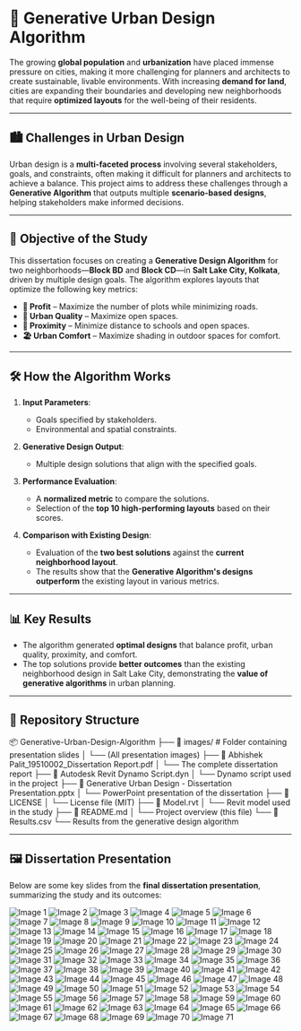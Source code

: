 # 🌆 Generative Urban Design Algorithm

The growing **global population** and **urbanization** have placed immense pressure on cities, making it more challenging for planners and architects to create sustainable, livable environments. With increasing **demand for land**, cities are expanding their boundaries and developing new neighborhoods that require **optimized layouts** for the well-being of their residents.

---

## 🏙️ **Challenges in Urban Design**

Urban design is a **multi-faceted process** involving several stakeholders, goals, and constraints, often making it difficult for planners and architects to achieve a balance. This project aims to address these challenges through a **Generative Algorithm** that outputs multiple **scenario-based designs**, helping stakeholders make informed decisions.

---

## 🎯 **Objective of the Study**

This dissertation focuses on creating a **Generative Design Algorithm** for two neighborhoods—**Block BD** and **Block CD**—in **Salt Lake City, Kolkata**, driven by multiple design goals. The algorithm explores layouts that optimize the following key metrics:

- **🏢 Profit** – Maximize the number of plots while minimizing roads.
- **🌳 Urban Quality** – Maximize open spaces.
- **🚶 Proximity** – Minimize distance to schools and open spaces.
- **🏖️ Urban Comfort** – Maximize shading in outdoor spaces for comfort.

---

## 🛠️ **How the Algorithm Works**

1. **Input Parameters**: 
   - Goals specified by stakeholders.
   - Environmental and spatial constraints.

2. **Generative Design Output**: 
   - Multiple design solutions that align with the specified goals.

3. **Performance Evaluation**: 
   - A **normalized metric** to compare the solutions.
   - Selection of the **top 10 high-performing layouts** based on their scores.

4. **Comparison with Existing Design**:
   - Evaluation of the **two best solutions** against the **current neighborhood layout**.
   - The results show that the **Generative Algorithm's designs outperform** the existing layout in various metrics.

---

## 📊 **Key Results**

- The algorithm generated **optimal designs** that balance profit, urban quality, proximity, and comfort.
- The top solutions provide **better outcomes** than the existing neighborhood design in Salt Lake City, demonstrating the **value of generative algorithms** in urban planning.

---

## 📁 **Repository Structure**

📦 Generative-Urban-Design-Algorithm
├── 📁 images/                                   # Folder containing presentation slides
│   └── (All presentation images)
├── 📄 Abhishek Palit_19510002_Dissertation Report.pdf
│   └── The complete dissertation report
├── 📄 Autodesk Revit Dynamo Script.dyn
│   └── Dynamo script used in the project
├── 📄 Generative Urban Design - Dissertation Presentation.pptx
│   └── PowerPoint presentation of the dissertation
├── 📄 LICENSE
│   └── License file (MIT)
├── 📄 Model.rvt
│   └── Revit model used in the study
├── 📄 README.md
│   └── Project overview (this file)
└── 📄 Results.csv
    └── Results from the generative design algorithm

---

## 🖼️ **Dissertation Presentation**

Below are some key slides from the **final dissertation presentation**, summarizing the study and its outcomes:

<!-- Presentation Gallery -->

![Image 1](./images/1729655575322-768005ca-eccd-407a-99ed-e7fbb9989eb9_1.jpg)
![Image 2](./images/1729655575322-768005ca-eccd-407a-99ed-e7fbb9989eb9_2.jpg)
![Image 3](./images/1729655575322-768005ca-eccd-407a-99ed-e7fbb9989eb9_3.jpg)
![Image 4](./images/1729655575322-768005ca-eccd-407a-99ed-e7fbb9989eb9_4.jpg)
![Image 5](./images/1729655575322-768005ca-eccd-407a-99ed-e7fbb9989eb9_5.jpg)
![Image 6](./images/1729655575322-768005ca-eccd-407a-99ed-e7fbb9989eb9_6.jpg)
![Image 7](./images/1729655575322-768005ca-eccd-407a-99ed-e7fbb9989eb9_7.jpg)
![Image 8](./images/1729655575322-768005ca-eccd-407a-99ed-e7fbb9989eb9_8.jpg)
![Image 9](./images/1729655575322-768005ca-eccd-407a-99ed-e7fbb9989eb9_9.jpg)
![Image 10](./images/1729655575322-768005ca-eccd-407a-99ed-e7fbb9989eb9_10.jpg)
![Image 11](./images/1729655575322-768005ca-eccd-407a-99ed-e7fbb9989eb9_11.jpg)
![Image 12](./images/1729655575322-768005ca-eccd-407a-99ed-e7fbb9989eb9_12.jpg)
![Image 13](./images/1729655575322-768005ca-eccd-407a-99ed-e7fbb9989eb9_13.jpg)
![Image 14](./images/1729655575322-768005ca-eccd-407a-99ed-e7fbb9989eb9_14.jpg)
![Image 15](./images/1729655575322-768005ca-eccd-407a-99ed-e7fbb9989eb9_15.jpg)
![Image 16](./images/1729655575322-768005ca-eccd-407a-99ed-e7fbb9989eb9_16.jpg)
![Image 17](./images/1729655575322-768005ca-eccd-407a-99ed-e7fbb9989eb9_17.jpg)
![Image 18](./images/1729655575322-768005ca-eccd-407a-99ed-e7fbb9989eb9_18.jpg)
![Image 19](./images/1729655575322-768005ca-eccd-407a-99ed-e7fbb9989eb9_19.jpg)
![Image 20](./images/1729655575322-768005ca-eccd-407a-99ed-e7fbb9989eb9_20.jpg)
![Image 21](./images/1729655575322-768005ca-eccd-407a-99ed-e7fbb9989eb9_21.jpg)
![Image 22](./images/1729655575322-768005ca-eccd-407a-99ed-e7fbb9989eb9_22.jpg)
![Image 23](./images/1729655575322-768005ca-eccd-407a-99ed-e7fbb9989eb9_23.jpg)
![Image 24](./images/1729655575322-768005ca-eccd-407a-99ed-e7fbb9989eb9_24.jpg)
![Image 25](./images/1729655575322-768005ca-eccd-407a-99ed-e7fbb9989eb9_25.jpg)
![Image 26](./images/1729655575322-768005ca-eccd-407a-99ed-e7fbb9989eb9_26.jpg)
![Image 27](./images/1729655575322-768005ca-eccd-407a-99ed-e7fbb9989eb9_27.jpg)
![Image 28](./images/1729655575322-768005ca-eccd-407a-99ed-e7fbb9989eb9_28.jpg)
![Image 29](./images/1729655575322-768005ca-eccd-407a-99ed-e7fbb9989eb9_29.jpg)
![Image 30](./images/1729655575322-768005ca-eccd-407a-99ed-e7fbb9989eb9_30.jpg)
![Image 31](./images/1729655575322-768005ca-eccd-407a-99ed-e7fbb9989eb9_31.jpg)
![Image 32](./images/1729655575322-768005ca-eccd-407a-99ed-e7fbb9989eb9_32.jpg)
![Image 33](./images/1729655575322-768005ca-eccd-407a-99ed-e7fbb9989eb9_33.jpg)
![Image 34](./images/1729655575322-768005ca-eccd-407a-99ed-e7fbb9989eb9_34.jpg)
![Image 35](./images/1729655575322-768005ca-eccd-407a-99ed-e7fbb9989eb9_35.jpg)
![Image 36](./images/1729655575322-768005ca-eccd-407a-99ed-e7fbb9989eb9_36.jpg)
![Image 37](./images/1729655575322-768005ca-eccd-407a-99ed-e7fbb9989eb9_37.jpg)
![Image 38](./images/1729655575322-768005ca-eccd-407a-99ed-e7fbb9989eb9_38.jpg)
![Image 39](./images/1729655575322-768005ca-eccd-407a-99ed-e7fbb9989eb9_39.jpg)
![Image 40](./images/1729655575322-768005ca-eccd-407a-99ed-e7fbb9989eb9_40.jpg)
![Image 41](./images/1729655575322-768005ca-eccd-407a-99ed-e7fbb9989eb9_41.jpg)
![Image 42](./images/1729655575322-768005ca-eccd-407a-99ed-e7fbb9989eb9_42.jpg)
![Image 43](./images/1729655575322-768005ca-eccd-407a-99ed-e7fbb9989eb9_43.jpg)
![Image 44](./images/1729655575322-768005ca-eccd-407a-99ed-e7fbb9989eb9_44.jpg)
![Image 45](./images/1729655575322-768005ca-eccd-407a-99ed-e7fbb9989eb9_45.jpg)
![Image 46](./images/1729655575322-768005ca-eccd-407a-99ed-e7fbb9989eb9_46.jpg)
![Image 47](./images/1729655575322-768005ca-eccd-407a-99ed-e7fbb9989eb9_47.jpg)
![Image 48](./images/1729655575322-768005ca-eccd-407a-99ed-e7fbb9989eb9_48.jpg)
![Image 49](./images/1729655575322-768005ca-eccd-407a-99ed-e7fbb9989eb9_49.jpg)
![Image 50](./images/1729655575322-768005ca-eccd-407a-99ed-e7fbb9989eb9_50.jpg)
![Image 51](./images/1729655575322-768005ca-eccd-407a-99ed-e7fbb9989eb9_51.jpg)
![Image 52](./images/1729655575322-768005ca-eccd-407a-99ed-e7fbb9989eb9_52.jpg)
![Image 53](./images/1729655575322-768005ca-eccd-407a-99ed-e7fbb9989eb9_53.jpg)
![Image 54](./images/1729655575322-768005ca-eccd-407a-99ed-e7fbb9989eb9_54.jpg)
![Image 55](./images/1729655575322-768005ca-eccd-407a-99ed-e7fbb9989eb9_55.jpg)
![Image 56](./images/1729655575322-768005ca-eccd-407a-99ed-e7fbb9989eb9_56.jpg)
![Image 57](./images/1729655575322-768005ca-eccd-407a-99ed-e7fbb9989eb9_57.jpg)
![Image 58](./images/1729655575322-768005ca-eccd-407a-99ed-e7fbb9989eb9_58.jpg)
![Image 59](./images/1729655575322-768005ca-eccd-407a-99ed-e7fbb9989eb9_59.jpg)
![Image 60](./images/1729655575322-768005ca-eccd-407a-99ed-e7fbb9989eb9_60.jpg)
![Image 61](./images/1729655575322-768005ca-eccd-407a-99ed-e7fbb9989eb9_61.jpg)
![Image 62](./images/1729655575322-768005ca-eccd-407a-99ed-e7fbb9989eb9_62.jpg)
![Image 63](./images/1729655575322-768005ca-eccd-407a-99ed-e7fbb9989eb9_63.jpg)
![Image 64](./images/1729655575322-768005ca-eccd-407a-99ed-e7fbb9989eb9_64.jpg)
![Image 65](./images/1729655575322-768005ca-eccd-407a-99ed-e7fbb9989eb9_65.jpg)
![Image 66](./images/1729655575322-768005ca-eccd-407a-99ed-e7fbb9989eb9_66.jpg)
![Image 67](./images/1729655575322-768005ca-eccd-407a-99ed-e7fbb9989eb9_67.jpg)
![Image 68](./images/1729655575322-768005ca-eccd-407a-99ed-e7fbb9989eb9_68.jpg)
![Image 69](./images/1729655575322-768005ca-eccd-407a-99ed-e7fbb9989eb9_69.jpg)
![Image 70](./images/1729655575322-768005ca-eccd-407a-99ed-e7fbb9989eb9_70.jpg)
![Image 71](./images/1729655575322-768005ca-eccd-407a-99ed-e7fbb9989eb9_71.jpg)


